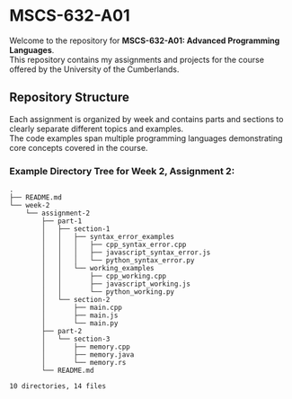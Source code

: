 # MSCS-632-A01

Welcome to the repository for **MSCS-632-A01: Advanced Programming Languages**.  
This repository contains my assignments and projects for the course offered by the University of the Cumberlands.

## Repository Structure

Each assignment is organized by week and contains parts and sections to clearly separate different topics and examples.  
The code examples span multiple programming languages demonstrating core concepts covered in the course.

### Example Directory Tree for Week 2, Assignment 2:

```plaintext
.
├── README.md
└── week-2
    └── assignment-2
        ├── part-1
        │   ├── section-1
        │   │   ├── syntax_error_examples
        │   │   │   ├── cpp_syntax_error.cpp
        │   │   │   ├── javascript_syntax_error.js
        │   │   │   └── python_syntax_error.py
        │   │   └── working_examples
        │   │       ├── cpp_working.cpp
        │   │       ├── javascript_working.js
        │   │       └── python_working.py
        │   └── section-2
        │       ├── main.cpp
        │       ├── main.js
        │       └── main.py
        ├── part-2
        │   └── section-3
        │       ├── memory.cpp
        │       ├── memory.java
        │       └── memory.rs
        └── README.md

10 directories, 14 files
```
